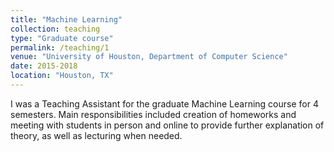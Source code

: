 ```yaml
---
title: "Machine Learning"
collection: teaching
type: "Graduate course"
permalink: /teaching/1
venue: "University of Houston, Department of Computer Science"
date: 2015-2018
location: "Houston, TX"
---
```


I was a Teaching Assistant for the graduate Machine Learning course for 4 semesters. Main responsibilities included creation of homeworks and meeting with students in person and online to provide further explanation of theory, as well as lecturing when needed.
